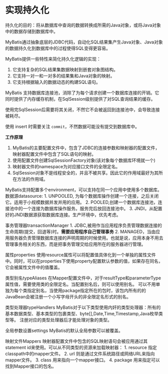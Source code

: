 # 实现持久化

持久化的目的：将从数据库中查询的数据转换成所需的Java对象，或将Java对象中的数据存储到数据库中。

MyBatis通过抽象底层的JDBC代码，自动化SQL结果集产生Java对象、Java对象的数据持久化到数据库中的过程使得SQL变得更容易。

MyBatis提供一些特性来简化持久化逻辑的实现：

1. 它支持复杂的SQL结果集数据映射到嵌套对象图结构。
2. 它支持一对一和一对多的结果集和Java对象的映射。
3. 它支持根据输入的数据动态的构建SQL语句。

MyBatis 支持数据库连接池，消除了为每个请求创建一个数据库连接的开销。它同时提供了内存缓存机制，在SqlSession级别提供了对SQL查询结果的缓存。

使用完SqlSession后需要将其关闭，不然它不会被返回到连接池中，会导致连接被耗尽。

使用 insert 时需要关注 `commit`，不然数据可能没有提交到数据库中。

**工作原理**
1. MyBatis的主要配置文件中，包含了JDBC的连接参数和映射器的配置文件，映射器配置文件中包含了SQL语句的映射。
2. 使用配置文件创建SqlSessionFactory对象(该对象每个数据库环境就一个)
3. 映射器文件的namespace为对应接口文件的全限定名。
4. SqlSession对象不是线程安全的，并且不被共享。因此它的作用域最好为其所在方法的作用域。

MyBatis支持配置多个environment，可以支持在同一个应用中使用多个数据库。
数据源datasource:
    1. UNPOOLED, 为每个数据库操作创建一个连接，之后关闭它。适用于小规模数据并发并用的应用。
    2. POOLED,创建一个数据库连接池，连接池中的一个连接为数据库操作服务。服务完后放回连接池中。
    3. JNDI，从配置好的JNDI数据源获取数据库连接。生产环境中，优先考虑。
    
事务管理器transactionManager
    1. JDBC,被用作当应用程序负责管理数据连接的生命周期(提交，回退等)时。**需要应用程序自己管理事务**
    2. MANAGED，当由应用服务器负责管理数据库连接的声明周期的时候使用。也就是说，应用本身不用去管理事务相关的东西，而是把事务管理交给应用所在的服务器进行管理。
 
属性properties
    使用resource属性可以将配置值具体化到一个单独的属性文件中。同时，可以在properties下使用property配置默认参数的值，如果存在同名，它会被属性文件中的值覆盖。
    
类型别名typeAliases
    在Mapper配置文件中，对于resultType和parameterType属性值，需要使用类的全限定名。当配置别名后，则可以使用别名。
    可以不用单独为每个类指定别名，当使用package指定所在的包时，该包内所有的的JavaBean会被注册一个小写字母开头的非全限定名形式的别名。

类型处理器typeHandlers
    MyBatis对于以下类型使用内奸的类型处理器：所有的基本数据类型、基本类型的包裹类型、byte[],Date,Time,Timestamp,Java枚举类型等。
    注册对应的类型处理器后才能处理对象的类型。
    
全局参数设置settings
    MyBatis的默认全局参数可以被覆盖。
    
映射文件Mappers
    映射器配置文件中包含的SQL映射语句会被应用通过其statement id来使用。可以从不同类型的资源来加载映射器：
    1. resource 指定classpath中的mapper文件。
    2. url 则是通过文件系统路径或网络URL来指向mapper文件。
    3. class 用来指向一个mapper接口。
    4. package 用来指定可以找到Mapper接口的包名。